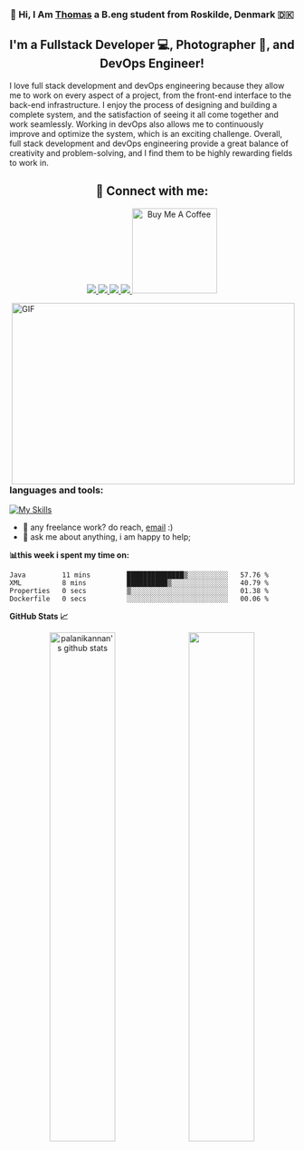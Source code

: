 <h3 align="center">
👋 Hi, I Am <a href="https://thomas-arildtoft.com" target="_blank" rel="noreferrer">Thomas</a> a B.eng student from Roskilde, Denmark 🇩🇰
</h3>

<h2 align="center">
I'm a Fullstack Developer 💻, Photographer 📸, and DevOps Engineer!
</h2> 

I love full stack development and devOps engineering because they allow me to work on every aspect of a project, from the front-end interface to the back-end infrastructure. I enjoy the process of designing and building a complete system, and the satisfaction of seeing it all come together and work seamlessly. Working in devOps also allows me to continuously improve and optimize the system, which is an exciting challenge. Overall, full stack development and devOps engineering provide a great balance of creativity and problem-solving, and I find them to be highly rewarding fields to work in.


 <h2 align="center"> 🤝 Connect with me:<br> </h2>
 <p align="center">
  <a href="https://twitter.com/@tarildtoft">
    <img src="https://skillicons.dev/icons?i=twitter" />
  </a>
   <a href="https://www.linkedin.com/in/thomas-arildtoft-341381223/">
    <img src="https://skillicons.dev/icons?i=linkedin" />
  </a>
   <a href="https://www.youtube.com/channel/ucb--2h87xbqz0att5unsc_g">
    <img src="https://skillicons.dev/icons?i=youtube" />
  </a>
   <a href="https://www.instagram.com/thomas.a_dev/">
    <img src="https://skillicons.dev/icons?i=instagram" />
  </a>
 <a href="https://www.buymeacoffee.com/rh4mg7jv68x" target="_blank"><img src="https://cdn.buymeacoffee.com/buttons/v2/default-red.png" alt="Buy Me A Coffee" width="150" ></a>
</p>

<img align="right" alt="GIF" src="https://github.com/abhisheknaiidu/abhisheknaiidu/blob/master/code.gif?raw=true" width="500" height="320" />


<h3>
languages and tools:
</h3>
 
[![My Skills](https://skillicons.dev/icons?i=js,html,css,react,graphql,nodejs,python,mysql,docker,kubernetes,git&perline=6&theme=light)](https://skillicons.dev)

- 💼 any freelance work? do reach, [email](mailto:info@thomas-arildtoft.com) :)
- 💬 ask me about anything, i am happy to help;

**📊this week i spent my time on:**
<!--START_SECTION:waka-->

```text
Java         11 mins         ██████████████▒░░░░░░░░░░   57.76 %
XML          8 mins          ██████████▒░░░░░░░░░░░░░░   40.79 %
Properties   0 secs          ▒░░░░░░░░░░░░░░░░░░░░░░░░   01.38 %
Dockerfile   0 secs          ░░░░░░░░░░░░░░░░░░░░░░░░░   00.06 %
```

<!--END_SECTION:waka-->


   
**GitHub Stats 📈**

<p align="center"> 
    <img width="48%" src="https://github-readme-stats.vercel.app/api?username=Strongside-87&show_icons=true&count_private=true&theme=gotham" alt="palanikannan's github stats" />
    <img width="48%" src="https://github-readme-streak-stats.herokuapp.com/?user=Strongside-87&theme=gotham" />
</p>


